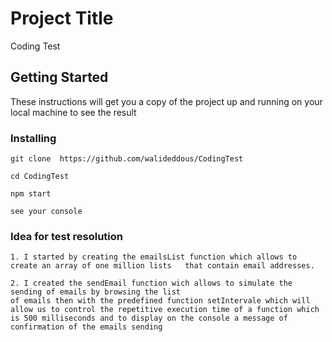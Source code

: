 # Project Title

Coding Test

## Getting Started

These instructions will get you a copy of the project up and running on your local machine to see the result

### Installing

```
git clone  https://github.com/walideddous/CodingTest

cd CodingTest

npm start

see your console
```

### Idea for test resolution

```
1. I started by creating the emailsList function which allows to create an array of one million lists   that contain email addresses.

2. I created the sendEmail function wich allows to simulate the sending of emails by browsing the list
of emails then with the predefined function setIntervale which will allow us to control the repetitive execution time of a function which is 500 milliseconds and to display on the console a message of confirmation of the emails sending
```
